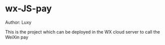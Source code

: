 # wx-JS-pay

Author: Luxy

This is the project which can be deployed in the WX cloud server to call the WeiXin pay
